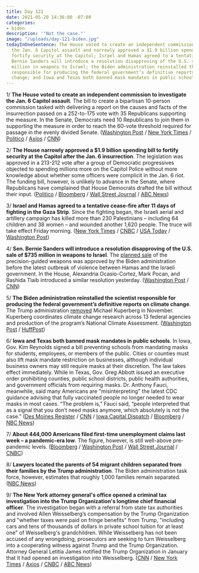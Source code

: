 ```yaml
---
title: Day 121
date: 2021-05-20 14:36:00 -07:00
categories:
- biden
description: '"Not the case."'
image: "/uploads/day-121-biden.jpg"
todayInOneSentence: The House voted to create an independent commission to investigate
  the Jan. 6 Capitol assault and narrowly approved a $1.9 billion spending bill to
  fortify security at the Capitol; Israel and Hamas agreed to a tentative cease-fire;
  Bernie Sanders will introduce a resolution disapproving of the U.S. sale of $735
  million in weapons to Israel; the Biden administration reinstalled the scientist
  responsible for producing the federal government’s definitive reports on climate
  change; and Iowa and Texas both banned mask mandates in public schools.
---
```


1/ **The House voted to create an independent commission to investigate the Jan. 6 Capitol assault**. The bill to create a bipartisan 10-person commission tasked with delivering a report on the causes and facts of the insurrection passed on a 252-to-175 vote with 35 Republicans supporting the measure. In the Senate, Democrats need 10 Republicans to join them in supporting the measure in order to reach the 60-vote threshold required for passage in the evenly divided Senate. ([Washington Post](https://www.washingtonpost.com/politics/mcconnell-comes-out-against-jan-6-commission-imperiling-its-chances-of-becoming-law/2021/05/19/60de1f52-b8b3-11eb-a5fe-bb49dc89a248_story.html) / [New York Times](https://www.nytimes.com/2021/05/19/us/politics/house-jan-6-commission.html) / [Politico](https://www.politico.com/news/2021/05/19/gop-mccarthy-jan-6-commission-489598) / [Axios](https://www.axios.com/jan-6-commission-senate-republicans-longshot-2c42d37a-2bbc-4211-b615-d2c90fd0461e.html) / [CNN](https://www.cnn.com/2021/05/20/politics/house-january-6-probe-senate/))

2/ **The House narrowly approved a $1.9 billion spending bill to fortify security at the Capitol after the Jan. 6 insurrection**. The legislation was approved in a 213-212 vote after a group of Democratic progressives objected to spending millions more on the Capitol Police without more knowledge about whether some officers were complicit in the Jan. 6 riot. The funding bill, however, is unlikely to advance in the Senate, where Republicans have complained that House Democrats drafted the bill without their input. ([Politico](https://www.politico.com/news/2021/05/20/house-congress-capitol-security-489792) / [Bloomberg](https://www.bloomberg.com/news/articles/2021-05-20/house-democrats-narrowly-pass-1-9-billion-capitol-security-bill?sref=MIBMEEoj) / [Wall Street Journal](https://www.wsj.com/articles/house-passes-bill-funding-security-enhancements-at-capitol-11621527869) / [ABC News](https://abcnews.go.com/Politics/wireStory/house-approves-19b-bolster-capitol-security-riot-77805422))

3/ **Israel and Hamas agreed to a tentative cease-fire after 11 days of fighting in the Gaza Strip**. Since the fighting began, the Israeli aerial and artillery campaign has killed more than 230 Palestinians – including 64 children and 38 women – and wounded another 1,620 people. The truce will take effect Friday morning. ([New York Times](https://www.nytimes.com/live/2021/05/20/world/israel-palestine-gaza/israel-hamas-ceasefire) / [CNBC](https://www.cnbc.com/2021/05/20/israel-and-hamas-agree-to-cease-fire-over-gaza-conflict-reports-say.html) / [USA Today](https://www.usatoday.com/story/news/politics/2021/05/20/israels-security-cabinet-oks-unilateral-cease-fire-gaza-reports/5185310001/) / [Washington Post](https://www.washingtonpost.com/world/2021/05/20/israel-gaza-conflict-latest-updates/))

4/ **Sen. Bernie Sanders will introduce a resolution disapproving of the U.S. sale of $735 million in weapons to Israel**. The [planned sale](https://whatthefuckjusthappenedtoday.com/2021/05/17/day-118/#3-the-biden-administration-approved) of the precision-guided weapons was approved by the Biden administration before the latest outbreak of violence between Hamas and the Israeli government. In the House, Alexandria Ocasio-Cortez, Mark Pocan, and Rashida Tlaib introduced a similar resolution yesterday. ([Washington Post](https://www.washingtonpost.com/politics/2021/05/20/sen-bernie-sanders-introduce-resolution-disapproval-735-million-us-arms-sale-israel/) / [CNN](https://www.cnn.com/2021/05/20/politics/bernie-sanders-resolution-us-arms-sale-israel/index.html))

5/ **The Biden administration reinstalled the scientist responsible for producing the federal government’s definitive reports on climate change**. The Trump administration [removed](https://whatthefuckjusthappenedtoday.com/2020/11/10/day-1391/#9-trump-removed-the-official-in-char) Michael Kuperberg in November. Kuperberg coordinates climate change research across 13 federal agencies and production of the program’s National Climate Assessment. ([Washington Post](https://www.washingtonpost.com/weather/2021/05/19/kuperberg-climate-usgcrp-biden-trump/) / [HuffPost](https://www.huffpost.com/entry/biden-michael-kuperberg-climate-scientist_n_60a5e080e4b019ef10d5e7af))

6/ **Iowa and Texas both banned mask mandates in public schools**. In Iowa, Gov. Kim Reynolds signed a bill preventing schools from mandating masks for students, employees, or members of the public. Cities or counties must also lift mask mandate restriction on businesses, although individual business owners may still require masks at their discretion. The law takes effect immediately. While in Texas, Gov. Greg Abbott issued an executive order prohibiting counties, public school districts, public health authorities, and government officials from requiring masks. Dr. Anthony Fauci, meanwhile, said many Americans are "misinterpreting" the latest CDC guidance advising that fully vaccinated people no longer needed to wear masks in most cases. “The problem is,” Fauci said, “people interpreted that as a signal that you don’t need masks anymore, which absolutely is not the case.” ([Des Moines Register](https://www.desmoinesregister.com/story/news/politics/2021/05/19/covid-19-mask-mandates-iowa-house-votes-ban-schools-local-governments-coronavirus-public-health-cdc/5167025001/) / [CNN](https://www.cnn.com/2021/05/18/politics/texas-abbott-mask-mandate-ban-fine/index.html) / [Iowa Capital Dispatch](https://iowacapitaldispatch.com/2021/05/19/lawmakers-vote-to-forbid-iowa-schools-counties-and-cities-from-requiring-face-masks/) / [Bloomberg](https://www.bloomberg.com/news/articles/2021-05-20/fauci-says-confusion-over-cdc-mask-guidance-must-be-cleared-up?srnd=premium&sref=MIBMEEoj) / [NBC News](https://www.nbcnews.com/news/us-news/fauci-says-public-misinterpreting-latest-cdc-mask-guidance-n1268000))

7/ **About 444,000 Americans filed first-time unemployment claims last week – a pandemic-era low**. The figure, however, is still well-above pre-pandemic levels. ([Bloomberg](https://www.bloomberg.com/news/articles/2021-05-20/initial-jobless-claims-in-u-s-decline-to-fresh-pandemic-low?sref=MIBMEEoj) / [Washington Post](https://www.washingtonpost.com/business/2021/05/20/weekly-jobless-claims-labor-market/) / [Wall Street Journal](https://www.wsj.com/articles/weekly-jobless-claims-coronavirus-05-20-2021-11621455075?mod=hp_lead_pos1) / [CNBC](https://www.cnbc.com/2021/05/20/weekly-jobless-claims.html))

8/ **Lawyers located the parents of 54 migrant children separated from their families by the Trump administration**.  The Biden administration task force, however, estimates that roughly 1,000 families remain separated. ([NBC News](https://www.nbcnews.com/politics/immigration/lawyers-find-parents-54-more-migrant-children-families-separated-under-n1267974))

9/ **The New York attorney general's office opened a criminal tax investigation into the Trump Organization's longtime chief financial officer**. The investigation began with a referral from state tax authorities and involved Allen Weisselberg’s compensation by the Trump Organization and "whether taxes were paid on fringe benefits" from Trump, "including cars and tens of thousands of dollars in private school tuition for at least one" of Weisselberg's grandchildren. While Weisselberg has not been accused of any wrongdoing, prosecutors are seeking to turn Weisselberg into a cooperating witness against Trump and the Trump Organization. Attorney General Letitia James notified the Trump Organization in January that it had opened an investigation into Weisselberg. ([CNN](https://www.cnn.com/2021/05/19/politics/ny-attorney-general-trump-org-cfo-weisselberg/index.html) / [New York Times](https://www.nytimes.com/2021/05/19/nyregion/trumo-ny-ag-taxes.html) / [Axios](https://www.axios.com/new-york-investigation-trump-organization-cfo-reports-a301f03e-55ff-446b-b8ed-a60e9fa192c3.html) / [CNBC](https://www.cnbc.com/2021/05/20/trump-cfo-allen-weisselberg-faces-criminal-tax-investigation.html) / [ABC News](https://abcnews.go.com/Politics/trump-cfo-faces-criminal-inquiry-sources/story?id=77799386))